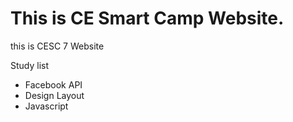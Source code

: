 This is CE Smart Camp Website.
=======
this is CESC 7 Website

Study list
- Facebook API
- Design Layout
- Javascript
